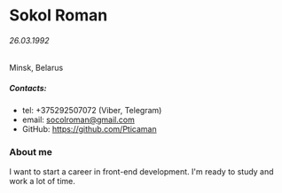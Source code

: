 # Sokol Roman

###### 26.03.1992

Minsk, Belarus

##### Contacts:

- tel: +375292507072 (Viber, Telegram)
- email: socolroman@gmail.com
- GitHub: https://github.com/Pticaman

### About me

I want to start a career in front-end development. I'm ready to study and work a
lot of time.
